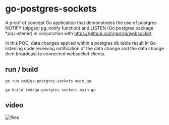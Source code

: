# go-postgres-sockets

A proof of concept Go application that demonstrates the use of postgres NOTIFY (plpgsql pg_notify function) and LISTEN (Go postgres package *pq.Listener) in conjunction with https://github.com/gorilla/websocket. 

In this POC, data changes applied within a postgres db table result in Go listening code receiving notification of the data change and the data change then broadcast to connected websocket clients.

## run / build
```
go run cmd/go-postgres-sockets main.go
```
```
go build cmd/go-postgres-sockets main.go
```

## video
![files](https://github.com/bebo-dot-dev/go-postgres-sockets/releases/download/0.0.1/go-postgres-sockets.gif)